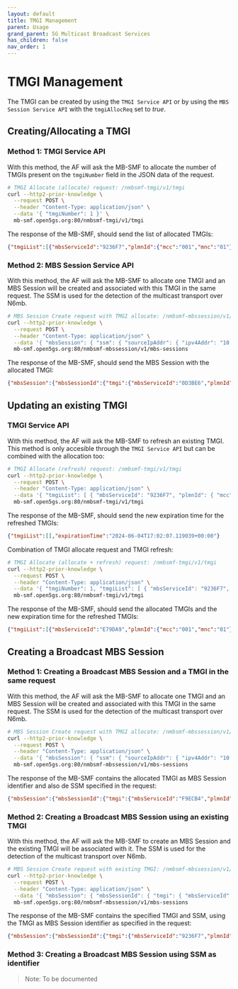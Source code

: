 ```yaml
---
layout: default
title: TMGI Management
parent: Usage
grand_parent: 5G Multicast Broadcast Services
has_children: false
nav_order: 1
---
```


# TMGI Management

The TMGI can be created by using the `TMGI Service API` or by using the `MBS Session Service API` with the `tmgiAllocReq` set to _true_.

## Creating/Allocating a TMGI
### Method 1: TMGI Service API

With this method, the AF will ask the MB-SMF to allocate the number of TMGIs present on the `tmgiNumber` field in the JSON data of the request.

```bash
# TMGI Allocate (allocate) request: /nmbsmf-tmgi/v1/tmgi
curl --http2-prior-knowledge \
  --request POST \
  --header "Content-Type: application/json" \
  --data '{ "tmgiNumber": 1 }' \
  mb-smf.open5gs.org:80/nmbsmf-tmgi/v1/tmgi
```

The response of the MB-SMF, should send the list of allocated TMGIs:

```json
{"tmgiList":[{"mbsServiceId":"9236F7","plmnId":{"mcc":"001","mnc":"01"}}],"expirationTime":"2024-06-04T16:59:10.628193+00:00"}
```

### Method 2: MBS Session Service API

With this method, the AF will ask the MB-SMF to allocate one TMGI and an MBS Session will be created and associated with this TMGI in the same request. The SSM is used for the detection of the multicast transport over N6mb.

```bash
# MBS Session Create request with TMGI allocate: /nmbsmf-mbssession/v1/mbs-sessions with multicast source
curl --http2-prior-knowledge \
  --request POST \
  --header "Content-Type: application/json" \
  --data '{ "mbsSession": { "ssm": { "sourceIpAddr": { "ipv4Addr": "10.33.33.3" }, "destIpAddr": { "ipv4Addr": "239.0.0.20" } },"tmgiAllocReq": true, "serviceType":"BROADCAST" } }' \
  mb-smf.open5gs.org:80/nmbsmf-mbssession/v1/mbs-sessions
```

The response of the MB-SMF, should send the MBS Session with the allocated TMGI:

```json
{"mbsSession":{"mbsSessionId":{"tmgi":{"mbsServiceId":"0D3BE6","plmnId":{"mcc":"001","mnc":"01"}}},"tmgi":{"mbsServiceId":"0D3BE6","plmnId":{"mcc":"001","mnc":"01"}},"serviceType":"BROADCAST"}}
```

## Updating an existing TMGI

### TMGI Service API

With this method, the AF will ask the MB-SMF to refresh an existing TMGI. This method is only accesible through the `TMGI Service API` but can be combined with the allocation too:

```bash
# TMGI Allocate (refresh) request: /nmbsmf-tmgi/v1/tmgi
curl --http2-prior-knowledge \
  --request POST \
  --header "Content-Type: application/json" \
  --data '{ "tmgiList": [ { "mbsServiceId": "9236F7", "plmnId": { "mcc": "001", "mnc": "01" } } ] }' \
  mb-smf.open5gs.org:80/nmbsmf-tmgi/v1/tmgi
```

The response of the MB-SMF, should send the new expiration time for the refreshed TMGIs:

```json
{"tmgiList":[],"expirationTime":"2024-06-04T17:02:07.119039+00:00"}
```

Combination of TMGI allocate request and TMGI refresh:

```bash
# TMGI Allocate (allocate + refresh) request: /nmbsmf-tmgi/v1/tmgi
curl --http2-prior-knowledge \
  --request POST \
  --header "Content-Type: application/json" \
  --data '{ "tmgiNumber": 1, "tmgiList": [ { "mbsServiceId": "9236F7", "plmnId": { "mcc": "001", "mnc": "01" } } ] }' \
  mb-smf.open5gs.org:80/nmbsmf-tmgi/v1/tmgi
```

The response of the MB-SMF, should send the allocated TMGIs and the new expiration time for the refreshed TMGIs:

```json
{"tmgiList":[{"mbsServiceId":"E79DA9","plmnId":{"mcc":"001","mnc":"01"}}],"expirationTime":"2024-06-04T17:03:01.036961+00:00"}
```

## Creating a Broadcast MBS Session

### Method 1: Creating a Broadcast MBS Session and a TMGI in the same request

With this method, the AF will ask the MB-SMF to allocate one TMGI and an MBS Session will be created and associated with this TMGI in the same request. The SSM is used for the detection of the multicast transport over N6mb.

```bash
# MBS Session Create request with TMGI allocate: /nmbsmf-mbssession/v1/mbs-sessions with multicast source
curl --http2-prior-knowledge \
  --request POST \
  --header "Content-Type: application/json" \
  --data '{ "mbsSession": { "ssm": { "sourceIpAddr": { "ipv4Addr": "10.33.33.3" }, "destIpAddr": { "ipv4Addr": "239.0.0.20" } },"tmgiAllocReq": true, "serviceType":"BROADCAST" } }' \
  mb-smf.open5gs.org:80/nmbsmf-mbssession/v1/mbs-sessions
```

The response of the MB-SMF contains the allocated TMGI as MBS Session identifier and also de SSM specified in the request:

```json
{"mbsSession":{"mbsSessionId":{"tmgi":{"mbsServiceId":"F9ECB4","plmnId":{"mcc":"001","mnc":"01"}}},"tmgi":{"mbsServiceId":"F9ECB4","plmnId":{"mcc":"001","mnc":"01"}},"serviceType":"BROADCAST"}}
```

### Method 2: Creating a Broadcast MBS Session using an existing TMGI

With this method, the AF will ask the MB-SMF to create an MBS Session and the existing TMGI will be associated with it. The SSM is used for the detection of the multicast transport over N6mb.

```bash
# MBS Session Create request with existing TMGI: /nmbsmf-mbssession/v1/mbs-sessions
curl --http2-prior-knowledge \
  --request POST \
  --header "Content-Type: application/json" \
  --data '{ "mbsSession": { "mbsSessionId": { "tmgi": { "mbsServiceId": "9236F7", "plmnId": { "mcc":"001", "mnc":"01" } } }, "ssm": { "sourceIpAddr": { "ipv4Addr": "10.33.33.3" }, "destIpAddr": { "ipv4Addr": "239.0.0.20" } }, "serviceType":"BROADCAST" } }' \
  mb-smf.open5gs.org:80/nmbsmf-mbssession/v1/mbs-sessions
```

The response of the MB-SMF contains the specified TMGI and SSM, using the TMGI as MBS Session identifier as specified in the request:

```json
{"mbsSession":{"mbsSessionId":{"tmgi":{"mbsServiceId":"9236F7","plmnId":{"mcc":"001","mnc":"01"}}},"tmgi":{"mbsServiceId":"9236F7","plmnId":{"mcc":"001","mnc":"01"}},"serviceType":"BROADCAST"}}
```

### Method 3: Creating a Broadcast MBS Session using SSM as identifier

> Note: To be documented

